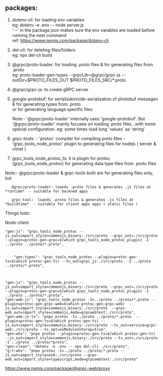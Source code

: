 
packages:
-------
1. dotenv-cli:  for loading env variables  
        eg: dotenv -e .env  -- node server.js  
   '--' in the package.json makes sure the env varables are loaded before running the next command   
   ref: https://www.npmjs.com/package/dotenv-cli  


2. del-cli: for deleting files/folders   
        eg: npx del-cli build  

3. @grpc/proto-loader: for loading .proto files & for generating files from .proto  
    eg: proto-loader-gen-types --grpcLib=@grpc/grpc-js --outDir=$PROTO_FILES_OUT $PROTO_FILES_SRC/*.proto 

4. @grpc/grpc-js: to create gRPC server     


5. google-protobuf: for serialization/de-serialization of photobuf messages & for generating types from .proto  
   or for generating language specific files

   Note:- '@grpc/proto-loader' internally uses 'google-protobuf'. But '@grpc/proto-loader' mainly focuses on loading .proto files...with some special configuration. eg: some times load long 'values' as 'string'


6. grpc-tools: 
        - 'protoc' compiler for compiling proto files
        - 'grpc_tools_node_protoc' plugin to generating files for nodejs ( server & clinet )

7. grpc_tools_node_protoc_ts: it is plugin for protoc (grpc_tools_node_protoc) for generating data type files from .proto files
        


Note:- @grpc/proto-loader & grpc-tools  both are for generating files only, but
       
       @grpc/proto-loader: loands .proto files & generates .js files at *runtime*  - suitable for backned apps

       grpc-tool:  loands .proto files & generates .js files at *buildtime*  - suitable for client apps apps ( static files )
       

       







Things todo:

Node-client


    "gen:js": "grpc_tools_node_protoc --js_out=import_style=commonjs,binary:./src/proto --grpc_out=./src/proto --plugin=protoc-gen-grpc=$(which grpc_tools_node_protoc_plugin) -I ../proto ../proto/*.proto",


        "gen:types": "grpc_tools_node_protoc --plugin=protoc-gen-ts=$(which protoc-gen-ts) --ts_out=grpc_js:./src/proto  -I ../proto ../proto/*.proto",



    "gen:js": "grpc_tools_node_protoc --js_out=import_style=commonjs,binary:./src/proto --grpc_out=./src/proto --plugin=protoc-gen-grpc=$(which grpc_tools_node_protoc_plugin) -I ../proto ../proto/*.proto",
    "gen:web-js": "grpc_tools_node_protoc -I=../proto ../proto/*.proto --plugin=protoc-gen-grpc-web=$(which protoc-gen-grpc-web)  --js_out=import_style=commonjs,binary:./src/proto  --grpc-web_out=import_style=commonjs,mode=grpcwebtext:./src/proto",
    "gen:web-js-ts": "pnpx protoc -I=../proto ../proto/*.proto  --plugin=protoc-gen-ts=$(which protoc-gen-ts) --js_out=import_style=commonjs,binary:./src/proto --ts_out=service=grpc-web:./src/proto --ts_opt=esModuleInterop=true",
    "gen:whs": "pnpx protoc --plugin=protoc-gen-ts=$(which protoc-gen-ts) --js_out=import_style=commonjs,binary:./src/proto --ts_out=./src/proto -I ../proto ../proto/*proto",
    "gen:clean": "dotenv -e .env -- npx del-cli ./src/proto",
    "g:t:whs": "pnpx protoc -I=../proto ../proto/*.proto --js_out=import_style=es6:./src/proto --grpc-web_out=import_style=typescript,mode=grpcwebtext:./src/proto"
 



https://www.npmjs.com/package/@grpc-web/proxy









